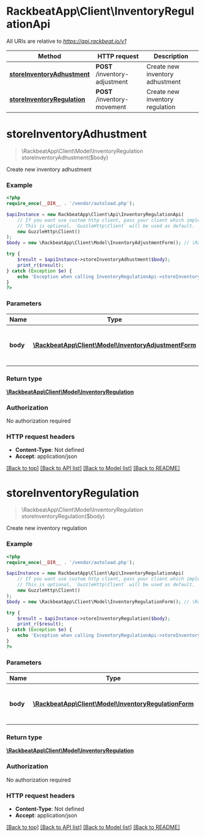 # RackbeatApp\Client\InventoryRegulationApi

All URIs are relative to *https://api.rackbeat.io/v1*

Method | HTTP request | Description
------------- | ------------- | -------------
[**storeInventoryAdhustment**](InventoryRegulationApi.md#storeInventoryAdhustment) | **POST** /inventory-adjustment | Create new inventory adhustment
[**storeInventoryRegulation**](InventoryRegulationApi.md#storeInventoryRegulation) | **POST** /inventory-movement | Create new inventory regulation


# **storeInventoryAdhustment**
> \RackbeatApp\Client\Model\InventoryRegulation storeInventoryAdhustment($body)

Create new inventory adhustment



### Example
```php
<?php
require_once(__DIR__ . '/vendor/autoload.php');

$apiInstance = new RackbeatApp\Client\Api\InventoryRegulationApi(
    // If you want use custom http client, pass your client which implements `GuzzleHttp\ClientInterface`.
    // This is optional, `GuzzleHttp\Client` will be used as default.
    new GuzzleHttp\Client()
);
$body = new \RackbeatApp\Client\Model\InventoryAdjustmentForm(); // \RackbeatApp\Client\Model\InventoryAdjustmentForm | Inventory adhustment object that should be created.

try {
    $result = $apiInstance->storeInventoryAdhustment($body);
    print_r($result);
} catch (Exception $e) {
    echo 'Exception when calling InventoryRegulationApi->storeInventoryAdhustment: ', $e->getMessage(), PHP_EOL;
}
?>
```

### Parameters

Name | Type | Description  | Notes
------------- | ------------- | ------------- | -------------
 **body** | [**\RackbeatApp\Client\Model\InventoryAdjustmentForm**](../Model/InventoryAdjustmentForm.md)| Inventory adhustment object that should be created. |

### Return type

[**\RackbeatApp\Client\Model\InventoryRegulation**](../Model/InventoryRegulation.md)

### Authorization

No authorization required

### HTTP request headers

 - **Content-Type**: Not defined
 - **Accept**: application/json

[[Back to top]](#) [[Back to API list]](../../README.md#documentation-for-api-endpoints) [[Back to Model list]](../../README.md#documentation-for-models) [[Back to README]](../../README.md)

# **storeInventoryRegulation**
> \RackbeatApp\Client\Model\InventoryRegulation storeInventoryRegulation($body)

Create new inventory regulation



### Example
```php
<?php
require_once(__DIR__ . '/vendor/autoload.php');

$apiInstance = new RackbeatApp\Client\Api\InventoryRegulationApi(
    // If you want use custom http client, pass your client which implements `GuzzleHttp\ClientInterface`.
    // This is optional, `GuzzleHttp\Client` will be used as default.
    new GuzzleHttp\Client()
);
$body = new \RackbeatApp\Client\Model\InventoryRegulationForm(); // \RackbeatApp\Client\Model\InventoryRegulationForm | Inventory regulation object that should be created.

try {
    $result = $apiInstance->storeInventoryRegulation($body);
    print_r($result);
} catch (Exception $e) {
    echo 'Exception when calling InventoryRegulationApi->storeInventoryRegulation: ', $e->getMessage(), PHP_EOL;
}
?>
```

### Parameters

Name | Type | Description  | Notes
------------- | ------------- | ------------- | -------------
 **body** | [**\RackbeatApp\Client\Model\InventoryRegulationForm**](../Model/InventoryRegulationForm.md)| Inventory regulation object that should be created. |

### Return type

[**\RackbeatApp\Client\Model\InventoryRegulation**](../Model/InventoryRegulation.md)

### Authorization

No authorization required

### HTTP request headers

 - **Content-Type**: Not defined
 - **Accept**: application/json

[[Back to top]](#) [[Back to API list]](../../README.md#documentation-for-api-endpoints) [[Back to Model list]](../../README.md#documentation-for-models) [[Back to README]](../../README.md)

